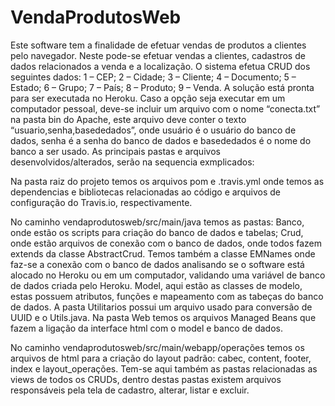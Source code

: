 # VendaProdutosWeb
Este software tem a finalidade de efetuar vendas de produtos a clientes pelo navegador. Neste  pode-se efetuar vendas a clientes, cadastros de dados relacionados a venda e a localização. O sistema efetua CRUD dos seguintes dados: 
	1 – CEP;
	2 – Cidade; 
	3 – Cliente;
	4 – Documento;
	5 – Estado;
	6 – Grupo;
	7 – País;
	8 – Produto;
	9 – Venda.
A solução está pronta para ser executada no Heroku. Caso a opção seja executar em um computador pessoal, deve-se incluir um arquivo com o nome  “conecta.txt” na pasta bin do Apache,  este arquivo deve conter o texto “usuario,senha,basededados”, onde usuário é o usuário do banco de dados, senha é a senha do banco de dados e basededados é o nome do banco a ser usado.
As principais pastas e arquivos desenvolvidos/alterados, serão na sequencia exmplicados:

Na pasta raiz do projeto temos os arquivos pom e .travis.yml onde temos as dependencias e bibliotecas relacionadas ao código
e arquivos de configuração do Travis.io, respectivamente.

No caminho vendaprodutosweb/src/main/java temos as pastas: 
Banco, onde estão os scripts para criação do banco de dados e tabelas;
Crud, onde estão arquivos de conexão com o banco de dados, onde todos fazem extends da classe AbstractCrud. Temos também a classe EMNames onde faz-se a conexão com o banco de dados analisando se o software está alocado no Heroku ou em um computador, validando uma variável de banco de dados criada pelo Heroku.
Model, aqui estão as classes de modelo, estas possuem atributos, funções e mapeamento com as tabeças do banco de dados.
A pasta Utilitarios possui um arquivo usado para conversão de UUID e o Utils.java.
Na pasta Web temos os arquivos Managed Beans que fazem a ligação da interface html com o model e banco de dados.

No caminho vendaprodutosweb/src/main/webapp/operações temos os arquivos de html para a criação do layout padrão: cabec, content, footer, index e layout_operações.
Tem-se aqui também as pastas relacionadas as views de todos os CRUDs, dentro destas pastas existem arquivos responsáveis pela tela de cadastro, alterar, listar e excluir.

